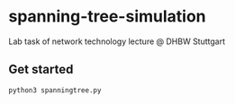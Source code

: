# spanning-tree-simulation
Lab task of network technology lecture @ DHBW Stuttgart

## Get started

`python3 spanningtree.py`
